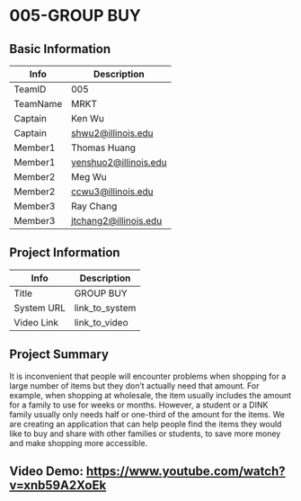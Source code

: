 # 005-GROUP BUY

## Basic Information

| Info     | Description           |
| -------- | --------------------- |
| TeamID   | 005                   |
| TeamName | MRKT                  |
| Captain  | Ken Wu                |
| Captain  | shwu2@illinois.edu    |
| Member1  | Thomas Huang          |
| Member1  | yenshuo2@illinois.edu |
| Member2  | Meg Wu                |
| Member2  | ccwu3@illinois.edu    |
| Member3  | Ray Chang             |
| Member3  | jtchang2@illinois.edu |

## Project Information

| Info       | Description    |
| ---------- | -------------- |
| Title      | GROUP BUY      |
| System URL | link_to_system |
| Video Link | link_to_video  |

## Project Summary

It is inconvenient that people will encounter problems when shopping for a large number of items but they don’t actually need that amount. For example, when shopping at wholesale, the item usually includes the amount for a family to use for weeks or months. However, a student or a DINK family usually only needs half or one-third of the amount for the items. We are creating an application that can help people find the items they would like to buy and share with other families or students, to save more money and make shopping more accessible.

## Video Demo: <https://www.youtube.com/watch?v=xnb59A2XoEk>
